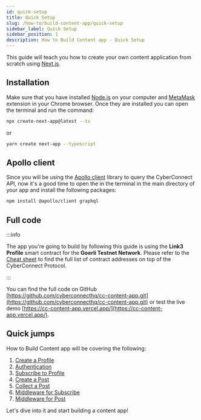 ```yaml
---
id: quick-setup
title: Quick Setup
slug: /how-to/build-content-app/quick-setup
sidebar_label: Quick Setup
sidebar_position: 1
description: How to Build Content app - Quick Setup
---
```


This guide will teach you how to create your own content application from scratch using [Next.js](https://nextjs.org/).

## Installation

Make sure that you have installed [Node.js](https://nodejs.org/en/download/) on your computer and [MetaMask](https://metamask.io/) extension in your Chrome browser. Once they are installed you can open the terminal and run the command:

```bash
npx create-next-app@latest --ts
```

or

```bash
yarn create next-app --typescript
```

## Apollo client

Since you will be using the [Apollo client](https://www.apollographql.com/docs/) library to query the CyberConnect API, now it's a good time to open the in the terminal in the main directory of your app and install the following packages:

```bash npm2yarn
npm install @apollo/client graphql
```

## Full code

:::info

The app you're going to build by following this guide is using the **Link3 Profile** smart contract for the **Goerli Testnet Network**. Please refer to the [Cheat sheet](/cheat-sheet) to find the full list of contract addresses on top of the CyberConnect Protocol.

:::

You can find the full code on GitHub
[https://github.com/cyberconnecthq/cc-content-app.git](https://github.com/cyberconnecthq/cc-content-app.git) or test the live demo [https://cc-content-app.vercel.app/](https://cc-content-app.vercel.app/).

## Quick jumps

How to Build Content app will be covering the following:

1. [Create a Profile](/how-to/build-content-app/create-a-profile)
2. [Authentication](/how-to/build-content-app/authentication)
3. [Subscribe to Profile](/how-to/build-content-app/subscribe-to-profile)
4. [Create a Post](/how-to/build-content-app/create-a-post)
5. [Collect a Post](/how-to/build-content-app/collect-a-post)
6. [Middleware for Subscribe](/how-to/build-content-app/middleware-for-subscribe)
7. [Middleware for Post](/how-to/build-content-app/middleware-for-post)

Let's dive into it and start building a content app!
